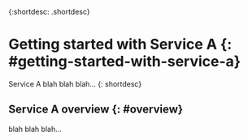 {:shortdesc: .shortdesc}

# Getting started with Service A  {: #getting-started-with-service-a}

Service A blah blah blah...
{: shortdesc}

## Service A overview {: #overview}
blah blah blah...
